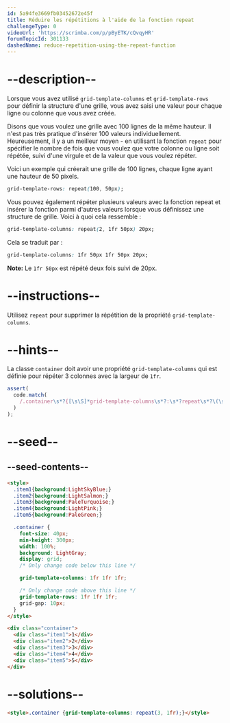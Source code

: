 ```yaml
---
id: 5a94fe3669fb03452672e45f
title: Réduire les répétitions à l'aide de la fonction repeat
challengeType: 0
videoUrl: 'https://scrimba.com/p/pByETK/cQvqyHR'
forumTopicId: 301133
dashedName: reduce-repetition-using-the-repeat-function
---
```


# --description--

Lorsque vous avez utilisé `grid-template-columns` et `grid-template-rows` pour définir la structure d'une grille, vous avez saisi une valeur pour chaque ligne ou colonne que vous avez créée.

Disons que vous voulez une grille avec 100 lignes de la même hauteur. Il n'est pas très pratique d'insérer 100 valeurs individuellement. Heureusement, il y a un meilleur moyen - en utilisant la fonction `repeat` pour spécifier le nombre de fois que vous voulez que votre colonne ou ligne soit répétée, suivi d'une virgule et de la valeur que vous voulez répéter.

Voici un exemple qui créerait une grille de 100 lignes, chaque ligne ayant une hauteur de 50 pixels.

```css
grid-template-rows: repeat(100, 50px);
```

Vous pouvez également répéter plusieurs valeurs avec la fonction repeat et insérer la fonction parmi d'autres valeurs lorsque vous définissez une structure de grille. Voici à quoi cela ressemble :

```css
grid-template-columns: repeat(2, 1fr 50px) 20px;
```

Cela se traduit par :

```css
grid-template-columns: 1fr 50px 1fr 50px 20px;
```

**Note:** Le `1fr 50px` est répété deux fois suivi de 20px.

# --instructions--

Utilisez `repeat` pour supprimer la répétition de la propriété `grid-template-columns`.

# --hints--

La classe `container` doit avoir une propriété `grid-template-columns` qui est définie pour répéter 3 colonnes avec la largeur de `1fr`.

```js
assert(
  code.match(
    /.container\s*?{[\s\S]*grid-template-columns\s*?:\s*?repeat\s*?\(\s*?3\s*?,\s*?1fr\s*?\)\s*?;[\s\S]*}/gi
  )
);
```

# --seed--

## --seed-contents--

```html
<style>
  .item1{background:LightSkyBlue;}
  .item2{background:LightSalmon;}
  .item3{background:PaleTurquoise;}
  .item4{background:LightPink;}
  .item5{background:PaleGreen;}

  .container {
    font-size: 40px;
    min-height: 300px;
    width: 100%;
    background: LightGray;
    display: grid;
    /* Only change code below this line */

    grid-template-columns: 1fr 1fr 1fr;

    /* Only change code above this line */
    grid-template-rows: 1fr 1fr 1fr;
    grid-gap: 10px;
  }
</style>

<div class="container">
  <div class="item1">1</div>
  <div class="item2">2</div>
  <div class="item3">3</div>
  <div class="item4">4</div>
  <div class="item5">5</div>
</div>
```

# --solutions--

```html
<style>.container {grid-template-columns: repeat(3, 1fr);}</style>
```
